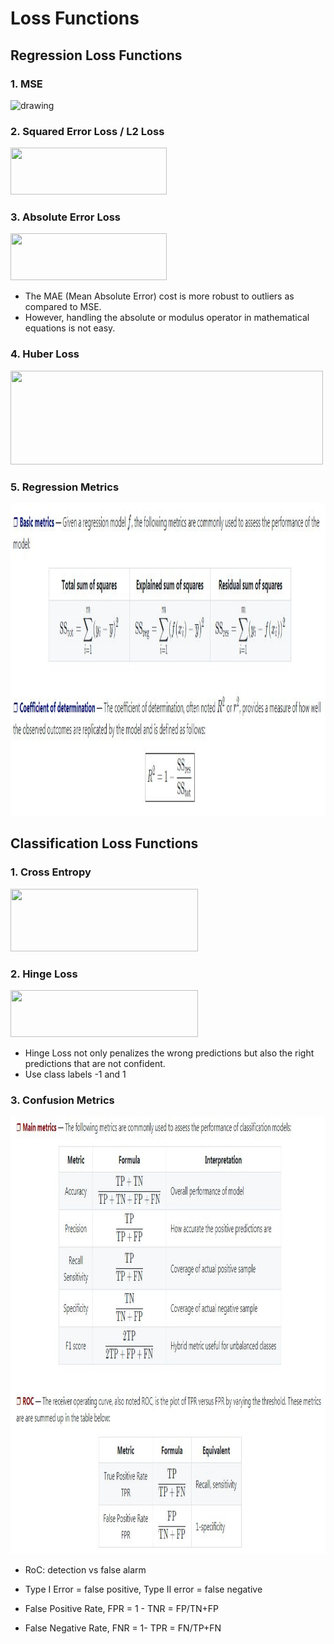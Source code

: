 # Loss Functions

## Regression Loss Functions

### 1. MSE
<img src="https://miro.medium.com/max/600/1*3wB5otkgKEiv9X6Gdd0r2Q@2x.png" alt="drawing" width="250" height="75"/>

### 2. Squared Error Loss / L2 Loss 
<img src="https://cdn.analyticsvidhya.com/wp-content/uploads/2019/08/mse.jpg.jpg" width="250" height="75"/>

### 3. Absolute Error Loss
<img src="https://cdn.analyticsvidhya.com/wp-content/uploads/2019/08/mae.jpg.jpg" width="250" height="75"/>

* The MAE (Mean Absolute Error) cost is more robust to outliers as compared to MSE.
* However, handling the absolute or modulus operator in mathematical equations is not easy.

### 4. Huber Loss
<img src="https://cdn.analyticsvidhya.com/wp-content/uploads/2019/08/huber.jpg.jpg" width="500" height="150"/>

### 5. Regression Metrics
<img src="https://github.com/shilpagopi/ML/blob/master/Recap/img/regression-metrics.JPG" width="800" height="500"/>

## Classification Loss Functions
### 1. Cross Entropy
<img src="https://leakyreluhome.files.wordpress.com/2020/01/ce_loss.png" width="300" height="100"/>

### 2. Hinge Loss
<img src="https://cdn.analyticsvidhya.com/wp-content/uploads/2019/08/hinge.jpg.jpg" width="300" height="75"/>

* Hinge Loss not only penalizes the wrong predictions but also the right predictions that are not confident.
* Use class labels -1 and 1

### 3. Confusion Metrics
<img src="https://github.com/shilpagopi/ML/blob/master/Recap/img/classification-metrics.JPG" width="800" height="700"/>

* RoC: detection vs false alarm
* Type I Error = false positive, Type II error = false negative

* False Positive Rate, FPR = 1 - TNR = FP/TN+FP
* False Negative Rate, FNR = 1- TPR = FN/TP+FN

